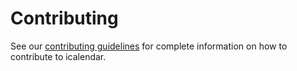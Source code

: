 # Contributing

See our [contributing guidelines](https://icalendar.readthedocs.io/en/latest/contributing.html) 
for complete information on how to contribute to icalendar.